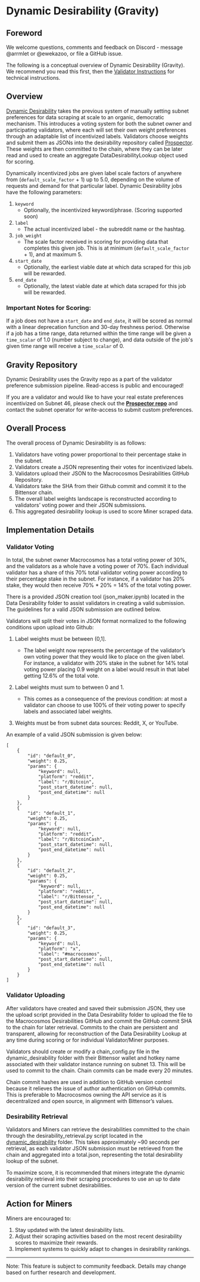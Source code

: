 # Dynamic Desirability (Gravity)

## Foreword 

We welcome questions, comments and feedback on Discord - message @arrmlet or @ewekazoo, or file a GitHub issue. 

The following is a conceptual overview of Dynamic Desirability (Gravity). We recommend you read this first, then the [Validator Instructions](dd_validator_instructions.md) for technical instructions. 


## Overview

[Dynamic Desirability](../dynamic_desirability) takes the previous system of manually setting subnet preferences for data scraping at scale to an organic, democratic mechanism. This introduces a voting system for both the subnet owner and participating validators, where each will set their own weight preferences through an adaptable list of incentivized labels. Validators choose weights and submit them as JSONs into the desirability repository called [Prospector](https://github.com/resi-labs-ai/prospector/tree/main). These weights are then committed to the chain, where they can be later read and used to create an aggregate DataDesirabilityLookup object used for scoring. 

Dynamically incentivized jobs are given label scale factors of anywhere from (`default_scale_factor` + 1) up to 5.0, depending on the volume of requests and demand for that particular label. Dynamic Desirability jobs have the following parameters: 

1. `keyword`
    - Optionally, the incentivized keyword/phrase. (Scoring supported soon)
2. `label`
    - The actual incentivized label - the subreddit name or the hashtag.
3. `job_weight`
    - The scale factor received in scoring for providing data that completes this given job. This is at minimum (`default_scale_factor` + 1), and at maximum 5.
4. `start_date`
    - Optionally, the earliest viable date at which data scraped for this job will be rewarded.
5. `end_date`
    - Optionally, the latest viable date at which data scraped for this job will be rewarded.
  
### Important Notes for Scoring: 
If a job does not have a `start_date` and `end_date`, it will be scored as normal with a linear deprecation function and 30-day freshness period. Otherwise if a job has a time range, data returned within the time range will be given a `time_scalar` of 1.0 (number subject to change), and data outside of the job's given time range will receive a `time_scalar` of 0. 

## Gravity Repository

Dynamic Desirability uses the Gravity repo as a part of the validator preference submission pipeline. Read-access is public and encouraged! 

If you are a validator and would like to have your real estate preferences incentivized on Subnet 46, please check out the [**Prospector repo**](https://github.com/resi-labs-ai/prospector/tree/main) and contact the subnet operator for write-access to submit custom preferences.


## Overall Process

The overall process of Dynamic Desirability is as follows:

1. Validators have voting power proportional to their percentage stake in the subnet. 
2. Validators create a JSON representing their votes for incentivized labels. 
3. Validators upload their JSON to the Macrocosmos Desirabilities GitHub Repository.
4. Validators take the SHA from their Github commit and commit it to the Bittensor chain. 
5. The overall label weights landscape is reconstructed according to validators’ voting power and their JSON submissions.
6. This aggregated desirability lookup is used to score Miner scraped data. 


## Implementation Details

### Validator Voting

In total, the subnet owner Macrocosmos has a total voting power of 30%, and the validators as a whole have a voting power of 70%. Each individual validator has a share of this 70% total validator voting power according to their percentage stake in the subnet. For instance, if a validator has 20% stake, they would then receive 70% * 20% = 14% of the total voting power. 

There is a provided JSON creation tool (json_maker.ipynb) located in the Data Desirability folder to assist validators in creating a valid submission. The guidelines for a valid JSON submission are outlined below. 

Validators will split their votes in JSON format normalized to the following conditions upon upload into Github: 

1. Label weights must be between (0,1]. 
    - The label weight now represents the percentage of the validator’s own voting power that they would like to place on the given label. For instance, a validator with 20% stake in the subnet for 14% total voting power placing 0.9 weight on a label would result in that label getting 12.6% of the total vote. 

2. Label weights must sum to between 0 and 1. 
    - This comes as a consequence of the previous condition: at most a validator can choose to use 100% of their voting power to specify labels and associated label weights. 

2. Weights must be from subnet data sources: Reddit, X, or YouTube.



An example of a valid JSON submission is given below:
```
[
    {
        "id": "default_0",
        "weight": 0.25,
        "params": {
            "keyword": null,
            "platform": "reddit",
            "label": "r/Bitcoin",
            "post_start_datetime": null,
            "post_end_datetime": null
        }
    },
    {
        "id": "default_1",
        "weight": 0.25,
        "params": {
            "keyword": null,
            "platform": "reddit",
            "label": "r/BitcoinCash",
            "post_start_datetime": null,
            "post_end_datetime": null
        }
    },
    {
        "id": "default_2",
        "weight": 0.25,
        "params": {
            "keyword": null,
            "platform": "reddit",
            "label": "r/Bittensor_",
            "post_start_datetime": null,
            "post_end_datetime": null
        }
    },
    {
        "id": "default_3",
        "weight": 0.25,
        "params": {
            "keyword": null,
            "platform": "x",
            "label": "#macrocosmos",
            "post_start_datetime": null,
            "post_end_datetime": null
        }
    }
]
```


### Validator Uploading

After validators have created and saved their submission JSON, they use the upload script provided in the Data Desirability folder to upload the file to the Macrocosmos Desirabilities GitHub and commit the GitHub commit SHA to the chain for later retrieval. Commits to the chain are persistent and transparent, allowing for reconstruction of the Data Desirability Lookup at any time during scoring or for individual Validator/Miner purposes. 

Validators should create or modify a chain_config.py file in the dynamic_desirability folder with their Bittensor wallet and hotkey name associated with their validator instance running on subnet 13. This will be used to commit to the chain. Chain commits can be made every 20 minutes. 

Chain commit hashes are used in addition to GitHub version control because it relieves the issue of author authentication on GitHub commits. This is preferable to Macrocosmos owning the API service as it is decentralized and open source, in alignment with Bittensor’s values. 

### Desirability Retrieval

Validators and Miners can retrieve the desirabilities committed to the chain through the desirability_retrieval.py script located in the [dynamic_desirability](../dynamic_desirability) folder. This takes approximately ~90 seconds per retrieval, as each validator JSON submission must be retrieved from the chain and aggregated into a total.json, representing the total desirability lookup of the subnet. 

To maximize score, it is recommended that miners integrate the dynamic desirability retrieval into their scraping procedures to use an up to date version of the current subnet desirabilities. 


## Action for Miners

Miners are encouraged to:
1. Stay updated with the latest desirability lists.
2. Adjust their scraping activities based on the most recent desirability scores to maximize their rewards.
3. Implement systems to quickly adapt to changes in desirability rankings.

---

Note: This feature is subject to community feedback. Details may change based on further research and development.
